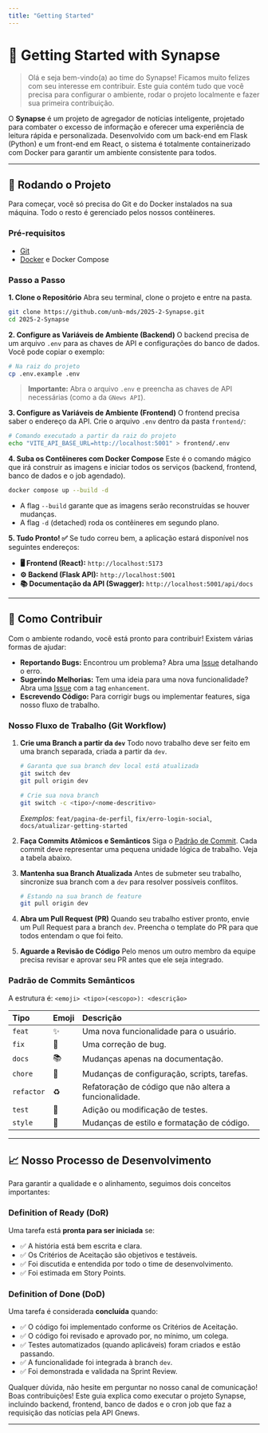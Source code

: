 ```yaml
---
title: "Getting Started"
---
```


# 🏁 Getting Started with Synapse

> Olá e seja bem-vindo(a) ao time do Synapse\! Ficamos muito felizes com seu interesse em contribuir. Este guia contém tudo que você precisa para configurar o ambiente, rodar o projeto localmente e fazer sua primeira contribuição.

O **Synapse** é um projeto de agregador de notícias inteligente, projetado para combater o excesso de informação e oferecer uma experiência de leitura rápida e personalizada. Desenvolvido com um back-end em Flask (Python) e um front-end em React, o sistema é totalmente containerizado com Docker para garantir um ambiente consistente para todos.

-----

## 🚀 Rodando o Projeto

Para começar, você só precisa do Git e do Docker instalados na sua máquina. Todo o resto é gerenciado pelos nossos contêineres.

### Pré-requisitos

  * [Git](https://git-scm.com/)
  * [Docker](https://www.docker.com/products/docker-desktop/) e Docker Compose

### Passo a Passo

**1. Clone o Repositório**
Abra seu terminal, clone o projeto e entre na pasta.

```sh
git clone https://github.com/unb-mds/2025-2-Synapse.git
cd 2025-2-Synapse
```

**2. Configure as Variáveis de Ambiente (Backend)**
O backend precisa de um arquivo `.env` para as chaves de API e configurações do banco de dados. Você pode copiar o exemplo:

```sh
# Na raiz do projeto
cp .env.example .env
```

> **Importante:** Abra o arquivo `.env` e preencha as chaves de API necessárias (como a da `GNews API`).

**3. Configure as Variáveis de Ambiente (Frontend)**
O frontend precisa saber o endereço da API. Crie o arquivo `.env` dentro da pasta `frontend/`:

```sh
# Comando executado a partir da raiz do projeto
echo "VITE_API_BASE_URL=http://localhost:5001" > frontend/.env
```

**4. Suba os Contêineres com Docker Compose**
Este é o comando mágico que irá construir as imagens e iniciar todos os serviços (backend, frontend, banco de dados e o job agendado).

```sh
docker compose up --build -d
```

  * A flag `--build` garante que as imagens serão reconstruídas se houver mudanças.
  * A flag `-d` (detached) roda os contêineres em segundo plano.

**5. Tudo Pronto\! ✅**
Se tudo correu bem, a aplicação estará disponível nos seguintes endereços:

  * **🖥️ Frontend (React):** `http://localhost:5173`
  * **⚙️ Backend (Flask API):** `http://localhost:5001`
  * **📚 Documentação da API (Swagger):** `http://localhost:5001/api/docs`

-----

## 🤝 Como Contribuir

Com o ambiente rodando, você está pronto para contribuir\! Existem várias formas de ajudar:

  * **Reportando Bugs:** Encontrou um problema? Abra uma [Issue](https://github.com/unb-mds/2025-2-Synapse/issues) detalhando o erro.
  * **Sugerindo Melhorias:** Tem uma ideia para uma nova funcionalidade? Abra uma [Issue](https://github.com/unb-mds/2025-2-Synapse/issues) com a tag `enhancement`.
  * **Escrevendo Código:** Para corrigir bugs ou implementar features, siga nosso fluxo de trabalho.

### Nosso Fluxo de Trabalho (Git Workflow)

1.  **Crie uma Branch a partir da `dev`**
    Todo novo trabalho deve ser feito em uma branch separada, criada a partir da `dev`.

    ```sh
    # Garanta que sua branch dev local está atualizada
    git switch dev
    git pull origin dev

    # Crie sua nova branch
    git switch -c <tipo>/<nome-descritivo>
    ```

    *Exemplos:* `feat/pagina-de-perfil`, `fix/erro-login-social`, `docs/atualizar-getting-started`

2.  **Faça Commits Atômicos e Semânticos**
    Siga o [Padrão de Commit](https://github.com/iuricode/padroes-de-commits). Cada commit deve representar uma pequena unidade lógica de trabalho. Veja a tabela abaixo.

3.  **Mantenha sua Branch Atualizada**
    Antes de submeter seu trabalho, sincronize sua branch com a `dev` para resolver possíveis conflitos.

    ```sh
    # Estando na sua branch de feature
    git pull origin dev
    ```

4.  **Abra um Pull Request (PR)**
    Quando seu trabalho estiver pronto, envie um Pull Request para a branch `dev`. Preencha o template do PR para que todos entendam o que foi feito.

5.  **Aguarde a Revisão de Código**
    Pelo menos um outro membro da equipe precisa revisar e aprovar seu PR antes que ele seja integrado.

### Padrão de Commits Semânticos

A estrutura é: `<emoji> <tipo>(<escopo>): <descrição>`

| Tipo | Emoji | Descrição |
| :--- | :--- | :--- |
| `feat` | ✨ | Uma nova funcionalidade para o usuário. |
| `fix` | 🐛 | Uma correção de bug. |
| `docs`| 📚 | Mudanças apenas na documentação. |
| `chore`| 🔧 | Mudanças de configuração, scripts, tarefas. |
| `refactor`| ♻️ | Refatoração de código que não altera a funcionalidade. |
| `test`| 🧪 | Adição ou modificação de testes. |
| `style`| 💄 | Mudanças de estilo e formatação de código. |

-----

## 📈 Nosso Processo de Desenvolvimento

Para garantir a qualidade e o alinhamento, seguimos dois conceitos importantes:

### Definition of Ready (DoR)

Uma tarefa está **pronta para ser iniciada** se:

  * ✅ A história está bem escrita e clara.
  * ✅ Os Critérios de Aceitação são objetivos e testáveis.
  * ✅ Foi discutida e entendida por todo o time de desenvolvimento.
  * ✅ Foi estimada em Story Points.

### Definition of Done (DoD)

Uma tarefa é considerada **concluída** quando:

  * ✅ O código foi implementado conforme os Critérios de Aceitação.
  * ✅ O código foi revisado e aprovado por, no mínimo, um colega.
  * ✅ Testes automatizados (quando aplicáveis) foram criados e estão passando.
  * ✅ A funcionalidade foi integrada à branch `dev`.
  * ✅ Foi demonstrada e validada na Sprint Review.

Qualquer dúvida, não hesite em perguntar no nosso canal de comunicação\! Boas contribuições\!
Este guia explica como executar o projeto Synapse, incluindo backend, frontend, banco de dados e o cron job que faz a requisição das notícias pela API Gnews.

---
